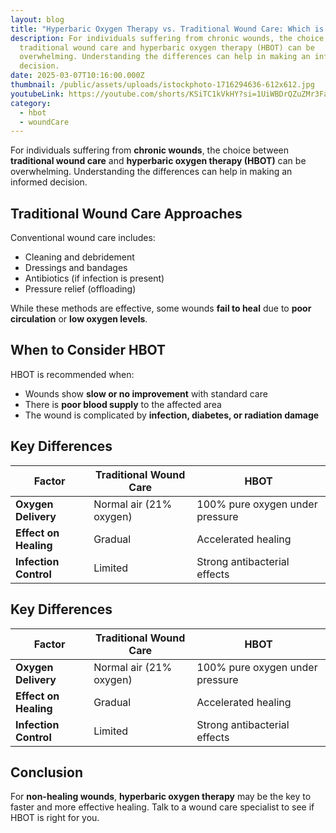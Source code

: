 ```yaml
---
layout: blog
title: "Hyperbaric Oxygen Therapy vs. Traditional Wound Care: Which is Right for You?"
description: For individuals suffering from chronic wounds, the choice between
  traditional wound care and hyperbaric oxygen therapy (HBOT) can be
  overwhelming. Understanding the differences can help in making an informed
  decision.
date: 2025-03-07T10:16:00.000Z
thumbnail: /public/assets/uploads/istockphoto-1716294636-612x612.jpg
youtubeLink: https://youtube.com/shorts/KSiTC1kVkHY?si=1UiWBDrQZuZMr3Fa
category:
  - hbot
  - woundCare
---
```

For individuals suffering from **chronic wounds**, the choice between **traditional wound care** and **hyperbaric oxygen therapy (HBOT)** can be overwhelming. Understanding the differences can help in making an informed decision.

## Traditional Wound Care Approaches
Conventional wound care includes:
- Cleaning and debridement
- Dressings and bandages
- Antibiotics (if infection is present)
- Pressure relief (offloading)

While these methods are effective, some wounds **fail to heal** due to **poor circulation** or **low oxygen levels**.

## When to Consider HBOT
HBOT is recommended when:
- Wounds show **slow or no improvement** with standard care
- There is **poor blood supply** to the affected area
- The wound is complicated by **infection, diabetes, or radiation damage**

## Key Differences
| Factor               | Traditional Wound Care | HBOT |
|----------------------|----------------------|------|
| **Oxygen Delivery**  | Normal air (21% oxygen) | 100% pure oxygen under pressure |
| **Effect on Healing** | Gradual | Accelerated healing |
| **Infection Control** | Limited | Strong antibacterial effects |

## Key Differences

| Factor               | Traditional Wound Care           | HBOT                                     |
|----------------------|--------------------------------|------------------------------------------|
| **Oxygen Delivery**  | Normal air (21% oxygen)       | 100% pure oxygen under pressure         |
| **Effect on Healing** | Gradual                      | Accelerated healing                     |
| **Infection Control** | Limited                      | Strong antibacterial effects            |


## Conclusion
For **non-healing wounds**, **hyperbaric oxygen therapy** may be the key to faster and more effective healing. Talk to a wound care specialist to see if HBOT is right for you.
